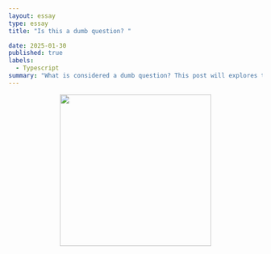 ```yaml
---
layout: essay
type: essay
title: "Is this a dumb question? "

date: 2025-01-30
published: true
labels:
  - Typescript
summary: "What is considered a dumb question? This post will explores the key characteristics of well-formed intellectual questions through real world examples."
---
```


<div style="display: flex; justify-content: center; align-items: center;">
    <img class="img-fluid" src="https://www.massachusettspta.org/wp-content/uploads/2019/09/questions-medium-1366x750.jpg" 
         width="300px" height="auto">
</div>



